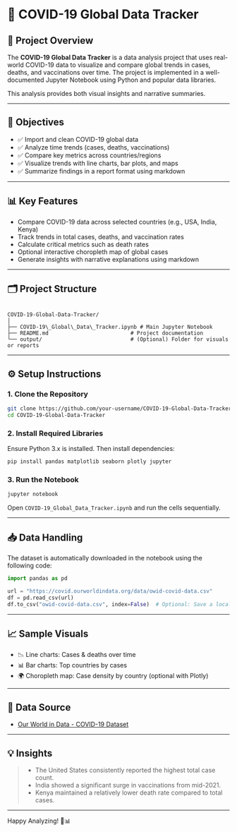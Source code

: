 # 🦠 COVID-19 Global Data Tracker

## 📌 Project Overview

The **COVID-19 Global Data Tracker** is a data analysis project that uses real-world COVID-19 data to visualize and compare global trends in cases, deaths, and vaccinations over time. The project is implemented in a well-documented Jupyter Notebook using Python and popular data libraries.

This analysis provides both visual insights and narrative summaries.

---

## 🎯 Objectives

- ✅ Import and clean COVID-19 global data  
- ✅ Analyze time trends (cases, deaths, vaccinations)  
- ✅ Compare key metrics across countries/regions  
- ✅ Visualize trends with line charts, bar plots, and maps  
- ✅ Summarize findings in a report format using markdown  

---

## 📊 Key Features

- Compare COVID-19 data across selected countries (e.g., USA, India, Kenya)  
- Track trends in total cases, deaths, and vaccination rates  
- Calculate critical metrics such as death rates  
- Optional interactive choropleth map of global cases  
- Generate insights with narrative explanations using markdown  

---

## 🗂️ Project Structure

```

COVID-19-Global-Data-Tracker/
│
├── COVID-19\_Global\_Data\_Tracker.ipynb # Main Jupyter Notebook
├── README.md                          # Project documentation
└── output/                            # (Optional) Folder for visuals or reports

````

---

## ⚙️ Setup Instructions

### 1. Clone the Repository

```bash
git clone https://github.com/your-username/COVID-19-Global-Data-Tracker.git
cd COVID-19-Global-Data-Tracker
````

### 2. Install Required Libraries

Ensure Python 3.x is installed. Then install dependencies:

```bash
pip install pandas matplotlib seaborn plotly jupyter
```

### 3. Run the Notebook

```bash
jupyter notebook
```

Open `COVID-19_Global_Data_Tracker.ipynb` and run the cells sequentially.

---

## 📥 Data Handling

The dataset is automatically downloaded in the notebook using the following code:

```python
import pandas as pd

url = "https://covid.ourworldindata.org/data/owid-covid-data.csv"
df = pd.read_csv(url)
df.to_csv("owid-covid-data.csv", index=False)  # Optional: Save a local copy
```

---

## 📈 Sample Visuals

* 📉 Line charts: Cases & deaths over time
* 📊 Bar charts: Top countries by cases
* 🌍 Choropleth map: Case density by country (optional with Plotly)

---

## 📌 Data Source

* [Our World in Data - COVID-19 Dataset](https://ourworldindata.org/coronavirus-source-data)

---

## 💡 Insights

> * The United States consistently reported the highest total case count.
> * India showed a significant surge in vaccinations from mid-2021.
> * Kenya maintained a relatively lower death rate compared to total cases.

---
Happy Analyzing! 🔬📊
